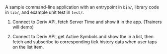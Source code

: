 A sample command-line application with an entrypoint in `bin/`, library code
in `lib/`, and example unit test in `test/`.

1. Connect to Deriv API, fetch Server Time and show it in the app. (Trainers will demo)


2. Connect to Deriv API, get Active Symbols and show the in a list, then fetch and subscribe to corresponding tick history data when user taps on the list item.
